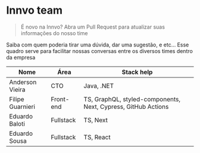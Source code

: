 # Innvo team

> É novo na Innvo? Abra um Pull Request para atualizar suas informações do nosso time

Saiba com quem poderia tirar uma dúvida, dar uma sugestão, e etc… Esse quadro serve para facilitar nossas conversas entre os diversos times dentro da empresa

| Nome                        | Área      | Stack help      |
|-----------------------------|-----------|-----------------|
| Anderson Vieira             | CTO       | Java, .NET |
| Filipe Guarnieri            | Front-end | TS, GraphQL, styled-components, Next, Cypress, GitHub Actions |
| Eduardo Baloti              | Fullstack | TS, Next |
| Eduardo Sousa               | Fullstack | TS, React |
